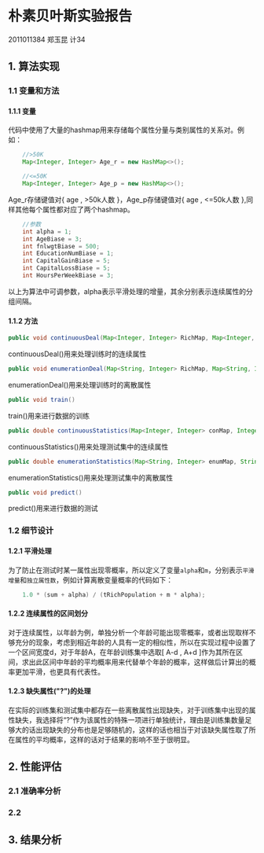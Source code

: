 # 朴素贝叶斯实验报告

2011011384 郑玉昆 计34

## 1. 算法实现

### 1.1 变量和方法

#### 1.1.1 变量

代码中使用了大量的hashmap用来存储每个属性分量与类别属性的关系对。例如：

```java
    //>50K
    Map<Integer, Integer> Age_r = new HashMap<>();

    //<=50K
    Map<Integer, Integer> Age_p = new HashMap<>();
```

Age_r存储键值对{ age , >50k人数 }，Age_p存储键值对{ age , <=50k人数 },同样其他每个属性都对应了两个hashmap。

```java
    //参数
    int alpha = 1;
    int AgeBiase = 3;
    int fnlwgtBiase = 500;
    int EducationNumBiase = 1;
    int CapitalGainBiase = 5;
    int CapitalLossBiase = 5;
    int HoursPerWeekBiase = 3;
```

以上为算法中可调参数，alpha表示平滑处理的增量，其余分别表示连续属性的分组间隔。

#### 1.1.2 方法

```java
public void continuousDeal(Map<Integer, Integer> RichMap, Map<Integer, Integer> PoorMap, Integer attr, boolean flag)
```
continuousDeal()用来处理训练时的连续属性
```java
public void enumerationDeal(Map<String, Integer> RichMap, Map<String, Integer> PoorMap, String attr, boolean flag)
```
enumerationDeal()用来处理训练时的离散属性

```java
public void train()
```
train()用来进行数据的训练


```java
public double continuousStatistics(Map<Integer, Integer> conMap, Integer attr, int delta, boolean flag)
```
continuousStatistics()用来处理测试集中的连续属性

```java
public double enumerationStatistics(Map<String, Integer> enumMap, String attr, boolean flag)
```
enumerationStatistics()用来处理测试集中的离散属性

```java
public void predict()
```
predict()用来进行数据的测试

### 1.2 细节设计

#### 1.2.1 平滑处理

为了防止在测试时某一属性出现零概率，所以定义了变量``alpha``和``m``，分别表示``平滑增量``和``独立属性数``，例如计算离散变量概率的代码如下：

```java
    1.0 * (sum + alpha) / (tRichPopulation + m * alpha);
```

#### 1.2.2 连续属性的区间划分

对于连续属性，以年龄为例，单独分析一个年龄可能出现零概率，或者出现取样不够充分的现象，考虑到相近年龄的人具有一定的相似性，所以在实现过程中设置了一个区间宽度d，对于年龄A，在年龄训练集中选取[ A-d , A+d ]作为其所在区间，求出此区间中年龄的平均概率用来代替单个年龄的概率，这样做后计算出的概率更加平滑，也更具有代表性。

#### 1.2.3 缺失属性("?")的处理

在实际的训练集和测试集中都存在一些离散属性出现缺失，对于训练集中出现的属性缺失，我选择将“?”作为该属性的特殊一项进行单独统计，理由是训练集数量足够大的话出现缺失的分布也是足够随机的，这样的话也相当于对该缺失属性取了所在属性的平均概率，这样的话对于结果的影响不至于很明显。

## 2. 性能评估

### 2.1 准确率分析

### 2.2

## 3. 结果分析
